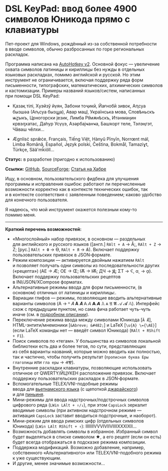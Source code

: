 # DSL KeyPad: ввод более 4900 символов Юникода прямо с клавиатуры

Пет-проект для Windows, рождённый из-за собственной потребности в вводе символов, обычно разбросанных по горе региональных раскладок.

Программа написана на [AutoHotkey v2](https://www.autohotkey.com/). Основной фокус — увеличение охвата символов латиницы и кириллицы без нужды в отдельных языковых раскладках, помимо английской и русской. Но этим инструмент не ограничивается, включая поддержку ряда форм письменности, типографских, математических, алхимических символов и кастомизации. Примеры названий языков/систем, написанных при помощи DSL KeyPad:

- Қазақ тілі, Хуэйзў йүян, Забони тоҷикӣ, Йағнобӣ зивок, Аԥсуа бызшәа (Аҧсуа бызꚗа), Авар мацӏ, Українська мова, Словѣньскъ ѩꙁꙑкъ, Црногорски језик, Лимба Рꙋмѫнѣскъ, Итәнмәӈин крвэԓхатас, Даһур Усүүэ, Азәрбајҹанҹа, Башҡорт теле, Тэлэңгэт, Чӑваш чӗлхи…

- Ægnlisċ sprǣċe, Français, Tiếng Việt, Hànyǔ Pīnyīn, Norrœnt mál, Limba Română, Español, Język polski, Čeština, Bokmål, Tamaziɣt, Türkçe, Sää'mǩiõll…

**Статус:** в разработке (пригодно к использованию)

**Ссылки:** [GitHub](https://github.com/DemerNkardaz/DSL-KeyPad), [SourceForge](https://sourceforge.net/projects/dsl-keypad/); [Статья на Хабре](https://habr.com/ru/articles/932600/)

Ищу, в основном, пользовательского фидбека для улучшения программы и исправления ошибок: работают ли перечисленные возможности корректно как в контексте технических ошибок, так и в контексте соответствия с заявленным поведением; каково удобство для конечного пользователя.

Я надеюсь, что мой инструмент окажется полезным кому-то помимо меня.

---

**Краткий перечень возможностей:**

- «Многослойный» набор привязок, в основном — раздельных для английского и русского языков ([англ.] `RAlt + A` → Ă;, `RAlt + Z` → Ż; [рус.] `RAlt + Ф` → Ѳ, `RAlt + Я` → Ѧ). Включает поддержку пользовательских привязок в JSON‐формате.
- Режим композиции — активируется двойным нажатием `RAlt` и позволяет получать одни символы из последовательности других («рецепта») (AE → Æ; OE → Œ; ІѪ → Ѭ; ДЧ → Ԭ; ΣΤ → Ϛ, αͺ → ᾳ). Включает поддержку пользовательских рецептов в INI/JSON/XCompose форматах.
- Альтернативные режимы ввода для форм письменности, (в основном) отличных от латиницы и кириллицы:.
- Вариации глифов — режимы, позволяющие вводить альтернативные варианты символов (A → ᴬ 𝐴 𝐀 𝑨 𝖠 𝘈 𝗔 𝘼 𝙰 ᴀ 𝔄 𝕬 𝒜 𝓐 𝔸). Интерфейс схож с предыдущим пунктом, но сама фича работает чуть-чуть иначе (см. в [подробном описании](#Вариации-глифов)).
- Переключение режима ввода между символами Юникода [`Ă Ǣ`], HTML-энтити/мнемоники [`&Abreve; &#482;`] и LaTeX [`\u{A} \={\AE}`] (если LaTeX команды нет — введёт символ Юникода) (`RAlt + RShift + F1`).
- Поиск символов по «тегам». У большинства из символов локальной библиотеки есть два и более тегов, по сути, представляющих из себя варианты названий, которые можно вводить как полностью, так и частично, чтобы получить результат (`прописная буква Еры глаголицы` или `гла еры` → ⰟⰊ).
- Внутренние раскладки клавиатуры, позволяющие использовать отличное от QWERTY/ЙЦУКЕН расположение привязок.
  Включает поддержку пользовательских раскладок в JSON‐формате.
- Вспомогательные TELEX/VNI-подобные режимы ввода для [вьетнамского языка](https://ru.wikipedia.org/wiki/Куокнгы) (с щепоткой [джарайского](https://ru.wikipedia.org/wiki/Джарайский_язык)) и для [пиньиня](https://ru.wikipedia.org/wiki/Пиньинь).
- Мини-режимы для ввода надстрочных/подстрочных символов цифрового ряда (`LWin LAlt + ↑/↓`), при этом `CapsLock` зеркалит вводимые символы (при активном надстрочном режиме — активация `CapsLock` заставит вводиться подстрочные, и наоборот).
- Мини-режим для ввода римских цифр (отдельных символов Юникода) (`LWin LAlt RShift + ↑`): ⅠⅡⅢⅣⅤⅥⅦⅧⅨⅩⅪⅫ…
- Возможность добавлять символы в избранное. Избранный символ будет выделяться в списке символом ★, а его рецепт (если он есть) будет всегда отображаться в подсказке режима композиции.
- Поддержка модификаций. Возможно добавление, например, собственного «Альтернативного» или TELEX/VNI-подобного режима к уже существующим.
- И другие, менее значимые возможности…
